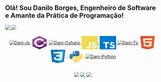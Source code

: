 ## Olá! Sou Danilo Borges, Engenheiro de Software e Amante da Prática de Programação!
<div align="left">
  <a href="hhttps://github.com/danilo-borges-dev/danilo-borges-dev">
  <img height="150em" src="https://github-readme-stats.vercel.app/api?username=danilo-borges-dev&show_icons=true&theme=chartreuse-dark&include_all_commits=true&count_private=true"/>
  <img height="150em" src="https://github-readme-stats.vercel.app/api/top-langs/?username=danilo-borges-dev&layout=compact&langs_count=7&theme=chartreuse-dark"/>
</div>
  
<div align= center style="display: inline_block"><br>
  <img align="center" alt="Dani-Js" height="45" width="55" src="https://cdn.jsdelivr.net/gh/devicons/devicon/icons/c/c-original.svg" />
  <img align="center" alt="Dani-Csharp" height="45" width="55" src="https://raw.githubusercontent.com/devicons/devicon/master/icons/csharp/csharp-original.svg">
  <img align="center" alt="Dani-Csharp" height="45" width="55" src="https://cdn.jsdelivr.net/gh/devicons/devicon/icons/cplusplus/cplusplus-original.svg" />
  <img align="center" alt="Dani-Js" height="45" width="55" src="https://raw.githubusercontent.com/devicons/devicon/master/icons/javascript/javascript-plain.svg">
  <img align="center" alt="Dani-Ts" height="45" width="55" src="https://raw.githubusercontent.com/devicons/devicon/master/icons/typescript/typescript-plain.svg">
  <img align="center" alt="Dani-Ts" height="45" width="55" src="https://cdn.jsdelivr.net/gh/devicons/devicon/icons/angularjs/angularjs-original.svg" />
  <img align="center" alt="Dani-HTML" height="45" width="55" src="https://raw.githubusercontent.com/devicons/devicon/master/icons/html5/html5-original.svg">
  <img align="center" alt="Dani-CSS" height="45" width="55" src="https://raw.githubusercontent.com/devicons/devicon/master/icons/css3/css3-original.svg">
  <img align="center" alt="Dani-Python" height="45" width="55" src="https://raw.githubusercontent.com/devicons/devicon/master/icons/python/python-original.svg"> 
  <img align="center" alt="Dani-Python" height="50" width="60" src="https://cdn.jsdelivr.net/gh/devicons/devicon/icons/java/java-original.svg" />
  <!-- <img align="right" alt="Rafa-pic" height="150" style="border-radius:50px;" src="https://media.discordapp.net/attachments/639956127056134178/890373478988013628/Publicacoes_Instagram_1_1.png?width=676&height=676">
</div> -->
  
  ##
 
<div> 
  <!-- <a href=" " target="_blank"><img src="https://img.shields.io/badge/YouTube-FF0000?style=for-the-badge&logo=youtube&logoColor=white" target="_blank"></a> -->
  <a href=" " target="_blank"><img src="https://img.shields.io/badge/-Instagram-%23E4405F?style=for-the-badge&logo=instagram&logoColor=white" target="_blank"></a>
 	<!-- <a href=" " target="_blank"><img src="https://img.shields.io/badge/Twitch-9146FF?style=for-the-badge&logo=twitch&logoColor=white" target="_blank"></a> -->
 <!-- <a href=" " target="_blank"><img src="https://img.shields.io/badge/Discord-7289DA?style=for-the-badge&logo=discord&logoColor=white" target="_blank"></a> -->
  <a href = " "><img src="https://img.shields.io/badge/-Gmail-%23333?style=for-the-badge&logo=gmail&logoColor=white" target="_blank"></a>
  <a href=" " target="_blank"><img src="https://img.shields.io/badge/-LinkedIn-%230077B5?style=for-the-badge&logo=linkedin&logoColor=white" target="_blank"></a> 
 
  <!-- ![Snake animation](https://github.com/danilo-borges-dev/danilo-borges-dev/blob/output/github-contribution-grid-snake.svg) -->
 
</div>
